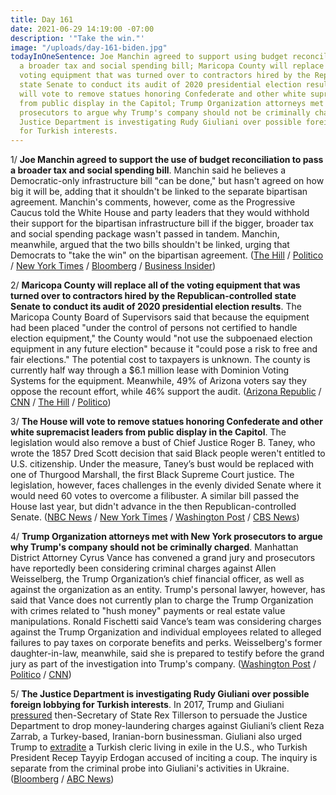 ```yaml
---
title: Day 161
date: 2021-06-29 14:19:00 -07:00
description: '"Take the win."'
image: "/uploads/day-161-biden.jpg"
todayInOneSentence: Joe Manchin agreed to support using budget reconciliation to pass
  a broader tax and social spending bill; Maricopa County will replace all of the
  voting equipment that was turned over to contractors hired by the Republican-controlled
  state Senate to conduct its audit of 2020 presidential election results; the House
  will vote to remove statues honoring Confederate and other white supremacist leaders
  from public display in the Capitol; Trump Organization attorneys met with New York
  prosecutors to argue why Trump's company should not be criminally charged; and the
  Justice Department is investigating Rudy Giuliani over possible foreign lobbying
  for Turkish interests.
---
```


1/ **Joe Manchin agreed to support the use of budget reconciliation to pass a broader tax and social spending bill**. Manchin said he believes a Democratic-only infrastructure bill "can be done," but hasn't agreed on how big it will be, adding that it shouldn't be linked to the separate bipartisan agreement. Manchin's comments, however, come as the Progressive Caucus told the White House and party leaders that they would withhold their support for the bipartisan infrastructure bill if the bigger, broader tax and social spending package wasn't passed in tandem. Manchin, meanwhile, argued that the two bills shouldn't be linked, urging that Democrats to "take the win" on the bipartisan agreement. ([The Hill](https://thehill.com/homenews/senate/560686-manchin-says-hes-on-board-with-democratic-only-infrastructure-bill?rl=1) / [Politico](https://www.politico.com/news/2021/06/29/infrastructure-bill-spending-496992) / [New York Times](https://www.nytimes.com/live/2021/06/29/us/joe-biden-news/progressive-democrats-threaten-to-derail-a-bipartisan-infrastructure-deal) / [Bloomberg](https://www.bloomberg.com/news/articles/2021-06-29/biden-team-pivots-to-brokering-democratic-deal-on-budget-bill?srnd=politics-vp&sref=MIBMEEoj) / [Business Insider](https://www.businessinsider.com/senator-manchin-says-he-agreed-on-democratic-reconciliation-bill-2021-6?op=1&scrolla=5eb6d68b7fedc32c19ef33b4))

2/ **Maricopa County will replace all of the voting equipment that was turned over to contractors hired by the Republican-controlled state Senate to conduct its audit of 2020 presidential election results**. The Maricopa County Board of Supervisors said that because the equipment had been placed "under the control of persons not certified to handle election equipment," the County would "not use the subpoenaed election equipment in any future election" because it "could pose a risk to free and fair elections." The potential cost to taxpayers is unknown. The county is currently half way through a $6.1 million lease with Dominion Voting Systems for the equipment. Meanwhile, 49% of Arizona voters say they oppose the recount effort, while 46% support the audit. ([Arizona Republic](https://www.azcentral.com/story/news/politics/elections/2021/06/28/maricopa-county-get-new-voting-machines-after-senates-election-audit/7790377002/) / [CNN](https://www.cnn.com/2021/06/29/politics/maricopa-county-equipment-audit/index.html) / [The Hill](https://thehill.com/homenews/state-watch/560660-arizonas-maricopa-county-to-replace-all-voting-machines-after-gop-audit) / [Politico](https://www.politico.com/news/2021/06/29/arizona-ballot-audit-gop-biden-496908))

3/ **The House will vote to remove statues honoring Confederate and other white supremacist leaders from public display in the Capitol**. The legislation would also remove a bust of Chief Justice Roger B. Taney, who wrote the 1857 Dred Scott decision that said Black people weren't entitled to U.S. citizenship. Under the measure, Taney’s bust would be replaced with one of Thurgood Marshall, the first Black Supreme Court justice. The legislation, however, faces challenges in the evenly divided Senate where it would need 60 votes to overcome a filibuster. A similar bill passed the House last year, but didn't advance in the then Republican-controlled Senate. ([NBC News](https://www.nbcnews.com/politics/congress/house-vote-remove-confederate-statues-capitol-n1272581) / [New York Times](https://www.nytimes.com/live/2021/06/29/us/joe-biden-news/progressive-democrats-threaten-to-derail-a-bipartisan-infrastructure-deal) / [Washington Post](https://www.washingtonpost.com/powerpost/congress-confederates-statues-house/2021/06/29/304f7960-d8db-11eb-9bbb-37c30dcf9363_story.html) / [CBS News](https://www.cbsnews.com/news/confederate-statues-removal-us-capitol-house-vote/))

4/ **Trump Organization attorneys met with New York prosecutors to argue why Trump's company should not be criminally charged**. Manhattan District Attorney Cyrus Vance has convened a grand jury and prosecutors have reportedly been considering criminal charges against Allen Weisselberg, the Trump Organization’s chief financial officer, as well as against the organization as an entity. Trump's personal lawyer, however, has said that Vance does not currently plan to charge the Trump Organization with crimes related to "hush money" payments or real estate value manipulations. Ronald Fischetti said Vance’s team was considering charges against the Trump Organization and individual employees related to alleged failures to pay taxes on corporate benefits and perks. Weisselberg's former daughter-in-law, meanwhile, said she is prepared to testify before the grand jury as part of the investigation into Trump's company. ([Washington Post](https://www.washingtonpost.com/politics/trump-organization-investigation/2021/06/28/077ec4d6-d814-11eb-bb9e-70fda8c37057_story.html) / [Politico](https://www.politico.com/news/2021/06/28/trump-lawyer-manhattan-da-wont-charge-496768) / [CNN](https://www.cnn.com/2021/06/28/politics/jennifer-weisselberg-trump-organization-cnntv/index.html))

5/ **The Justice Department is investigating Rudy Giuliani over possible foreign lobbying for Turkish interests**. In 2017, Trump and Giuliani [pressured](https://whatthefuckjusthappenedtoday.com/2019/10/10/day-994/#2-trump-and-giuliani-pressured-then) then-Secretary of State Rex Tillerson to persuade the Justice Department to drop money-laundering charges against Giuliani’s client Reza Zarrab, a Turkey-based, Iranian-born businessman. Giuliani also urged Trump to [extradite](https://whatthefuckjusthappenedtoday.com/2019/10/16/day-1000/#giuliani-privately-urged-trump-in-20) a Turkish cleric living in exile in the U.S., who Turkish President Recep Tayyip Erdogan accused of inciting a coup. The inquiry is separate from the criminal probe into Giuliani's activities in Ukraine. ([Bloomberg](https://www.bloomberg.com/news/articles/2021-06-29/giuliani-facing-inquiry-into-whether-he-lobbied-trump-for-turkey?sref=MIBMEEoj) / [ABC News](https://abcnews.go.com/US/giuliani-investigated-turkish-lobbying-source/story?id=78557555&cid=clicksource_4380645_1_heads_hero_live_twopack_image))